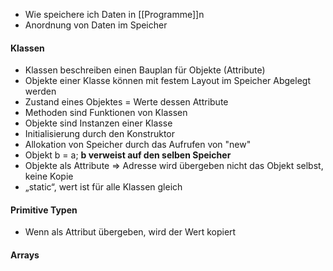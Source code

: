 - Wie speichere ich Daten in [[Programme]]n
- Anordnung von Daten im Speicher

#### Klassen
- Klassen beschreiben einen Bauplan für Objekte (Attribute)
- Objekte einer Klasse können mit festem Layout im Speicher Abgelegt werden
- Zustand eines Objektes = Werte dessen Attribute
- Methoden sind Funktionen von Klassen
- Objekte sind Instanzen einer Klasse
- Initialisierung durch den Konstruktor
- Allokation von Speicher durch das Aufrufen von "new"
- Objekt b = a;   **b verweist auf den selben Speicher**
- Objekte als Attribute => Adresse wird übergeben nicht das Objekt selbst, keine Kopie
- „static“, wert ist für alle Klassen gleich

#### Primitive Typen
- Wenn als Attribut übergeben, wird der Wert kopiert



#### Arrays
